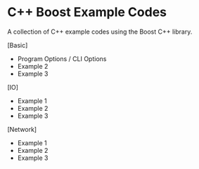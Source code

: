 # C++ Boost Example Codes

A collection of C++ example codes using the Boost C++ library. 

[Basic]
* Program Options / CLI Options
* Example 2
* Example 3

[IO]
* Example 1
* Example 2
* Example 3


[Network]

* Example 1
* Example 2
* Example 3
